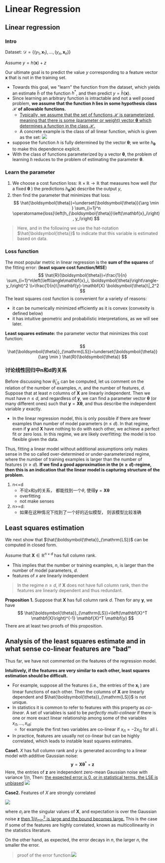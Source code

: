 # Linear Regression
## Linear regression
### Intro
Dataset: $\mathcal{D}=\left\{\left(y_1, \mathbf{x}_1\right), \ldots,\left(y_n, \mathbf{x}_n\right)\right\}$

Assume $y=h(\mathbf{x})+z$

Our ultimate goal is to predict the value $y$ corresponding to a feature vector $\mathbf{x}$ that is not in the training set. 

- Towards this goal, we "learn" the function from the dataset, which yields an estimate $\hat{h}$ of the function $h^*$, and then predict $y=\hat{h}(\mathbf{x})$.
- Since learning an arbitrary function is intractable and not a well posed problem, **we assume that the function $h$ lies in some hypothesis class $\mathcal{H}$ of allowable functions.** 
	- <u>Typically, we assume that the set of functions $\mathcal{H}$ is parameterized, meaning that there is some (parameter or weight) vector $\boldsymbol{\theta}$ which determines a function in the class $\mathcal{H}$.</u> 
	- A concrete example is the class of all linear function, which is given as the set:
		![](https://i.imgur.com/LmsNgfp.png)
- suppose the function $h$ is fully determined by the vector $\boldsymbol{\theta}$; we write $h_{\boldsymbol{\theta}}$ to make this dependence explicit.
- With the class of functions parameterized by a vector $\boldsymbol{\theta}$, the problem of learning $h$ reduces to the problem of estimating the parameter $\boldsymbol{\theta}$.


### Learn the parameter
1. We choose a cost function loss: $\mathbb{R} \times \mathbb{R} \rightarrow \mathbb{R}$ that measures how well (for a fixed $\boldsymbol{\theta}$ ) the predictions $h_{\boldsymbol{\theta}}(\mathbf{x})$ describe the output $y$, 
2. then find the parameter that minimizes that loss:
$$
\hat{\boldsymbol{\theta}}=\underset{\boldsymbol{\theta}}{\arg \min } \sum_{i=1}^n \operatorname{loss}\left(h_{\boldsymbol{\theta}}\left(\mathbf{x}_i\right), y_i\right)
$$
> Here, and in the following we use the hat-notation $\hat{\boldsymbol{\theta}}$ to indicate that this variable is estimated based on data.

### Loss function
The most popular metric in linear regression is the **sum of the squares** of the fitting error: (**least square cost function/MSE**)
$$
\hat{R}(\boldsymbol{\theta})=\frac{1}{n} \sum_{i=1}^n\left(\left\langle\mathbf{x}_i, \boldsymbol{\theta}\right\rangle-y_i\right)^2 \\=\frac{1}{n}\|\mathbf{y}-\mathbf{X} \boldsymbol{\theta}\|_2^2
$$
The least squares cost function is convenient for a variety of reasons: 
- it can be numerically minimized efficiently as it is convex (convexity is defined below)
- it has intuitive geometric and probabilistic interpretations, as we will see later.

**Least squares estimate:** the parameter vector that minimizes this cost function:
$$
\hat{\boldsymbol{\theta}}_{\mathrm{LS}}=\underset{\boldsymbol{\theta}}{\arg \min } \hat{R}(\boldsymbol{\theta})
$$

### 讨论线性回归中n和d的关系
Before discussing how $\hat{\theta}_{\mathrm{LS}}$ can be computed, let us comment on the relation of the number of examples, $n$, and the number of features, $d$. 
Suppose that at least $n$ columns of $\mathbf{X}$ are linearly independent. Then we must have $n \leq d$, and regardless of $\mathbf{y}$, we can find a parameter vector $\boldsymbol{\theta}$ (or many different ones) such that $\mathbf{y}=\mathbf{X} \boldsymbol{\theta}$, and thus describe the independent variable $y$ exactly. 
- In the linear regression model, this is only possible if there are fewer examples than number of model parameters $(n \leq d)$. In that regime, even if $\mathbf{y}$ and $\mathbf{X}$ have nothing to do with each other, we achieve a perfect fit or zero loss. In this regime, we are likely overfitting: the model is too flexible given the data. 

Thus, fitting a linear model without additional assumptions only makes sense in the so called over-determined or under-parameterized regime, where the number of training examples is larger than the number of features $(n \geq d)$. **If we find a good approximation in the $(n \geq d)$-regime, then this is an indication that the linear model is capturing structure of the problem.**

1. n<=d
	- 不论x和y的关系， 都能找到一个$\theta$, 使得$\mathbf{y}=\mathbf{X} \boldsymbol{\theta}$
	- overfitting
	- not make senses
3. n>=d:
	- 如果在这种情况下找到了一个好的近似模型， 则该模型比较准确

## Least squares estimation
We next show that $\hat{\boldsymbol{\theta}}_{\mathrm{LS}}$ can be computed in closed form. 

Assume that $\mathbf{X} \in \mathbb{R}^{n \times d}$ has full column rank.
- This implies that the number or training examples, $n$, is larger than the number of model parameters, $d$. 
- features of $x$ are linearly independent
> In the regime $n \geq d$, if $\mathbf{X}$ does not have full column rank, then the features are linearly dependent and thus redundant.


**Proposition 1.** Suppose that $\mathbf{X}$ has full column rank $d$. Then for any $\mathbf{y}$, we have
$$
\hat{\boldsymbol{\theta}}_{\mathrm{LS}}=\left(\mathbf{X}^T \mathbf{X}\right)^{-1} \mathbf{X}^T \mathbf{y}
$$
There are at least two proofs of this proposition.

## Analysis of the least squares estimate and in what sense co-linear features are "bad"
Thus far, we have not commented on the features of the regression model. 

**Intuitively, if the features are very similar to each other, least squares estimation should be difficult.** 
- For example, suppose all the features (i.e., the entries of the $\mathbf{x}_i$ ) are linear functions of each other. Then the columns of $\mathbf{X}$ are linearly dependent and $\hat{\boldsymbol{\theta}}_{\mathrm{LS}}$ is not unique. 
- In statistics it is common to refer to features with this property as *co-linear*. A set of variables is said to be *perfectly multi-colinear* if there is one or more exact linear relationship among some of the variables $x_{i 1}, \ldots, x_{i d}$; 
	- for example the first two variables are co-linear if $x_{i 1}=-2 x_{i 2}$ for all $i$. 
- In practice, features are usually not co-linear but can be highly correlated, which leads to instable least squares estimates.


**Case1.** $X$ has full column rank and $y$ is generated according to a linear model with additive Gaussian noise:
$$
\mathbf{y}=\mathbf{X} \boldsymbol{\theta}^*+\mathbf{z}
$$
Here, the entries of $\mathbf{z}$ are independent zero-mean Gaussian noise with variance $1 / n$,
Then: <u>the expected error is 0, or in statistical terms, the LSE is unbiased</u>
![](https://i.imgur.com/J7C2GAo.png)

**Case2.** Features of $X$ are strongly correlated

![](https://i.imgur.com/pL3abV4.png)


where $\sigma_i$ are the singular values of $\mathbf{X}$, and expectation is over the Gaussian noise $\mathbf{z}$ <u>then $1 / \sigma_{\min }^2$ is large and the bound becomes large.</u> This is the case if some of the features are highly correlated, known as multicollinearity in the statistics literature.

On the other hand, as expected, the error decays in $n$, the larger $n$, the smaller the error.

> proof of the error function:![](https://i.imgur.com/pslnapd.png)
